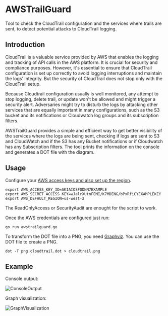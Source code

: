 # AWSTrailGuard
Tool to check the CloudTrail configuration and the services where trails are sent, to detect potential attacks to CloudTrail logging.

## Introduction

CloudTrail is a valuable service provided by AWS that enables the logging and tracking of API calls in the AWS platform. It is crucial for security and compliance purposes. However, it's essential to ensure that CloudTrail configuration is set up correctly to avoid logging interruptions and maintain the logs' integrity. But the security of CloudTrail does not stop only with the CloudTrail setup.

Because Cloudtrail configuration usually is well monitored, any attempt to stop logging, delete trail, or update won't be allowed and might trigger a security alert. Adversaries might try to disturb the logs by attacking other services that are equally important in many configurations, such as the S3 bucket and its notifications or Cloudwatch log groups and its subscription filters.

AWSTrailGuard provides a simple and efficient way to get better visibility of the services where the logs are being sent, checking if logs are sent to S3 and CloudWatch and if the S3 has any Bucket notifications or if Cloudwatch has any Subscription filters. The tool prints the information on the console and generates a DOT file with the diagram. 

## Usage

Configure your [AWS access keys and also set up the region](https://docs.aws.amazon.com/cli/latest/userguide/cli-configure-envvars.html).

```
export AWS_ACCESS_KEY_ID=AKIAIOSFODNN7EXAMPLE
export AWS_SECRET_ACCESS_KEY=wJalrXUtnFEMI/K7MDENG/bPxRfiCYEXAMPLEKEY
export AWS_DEFAULT_REGION=us-west-2
```

The ReadOnlyAccess or SecurityAudit are enought for the script to work.

Once the AWS credentials are configured just run:

```
go run awstrailguard.go
```

To transform the DOT file into a PNG, you need [Graphviz](https://graphviz.org/). You can use the DOT file to create a PNG.

```dot -T png cloudtrail.dot > cloudtrail.png```

## Example

Console output:

![ConsoleOutput](consoleoutput.png)

Graph visualization:

![GraphVisualization](graphvisualization.png)
